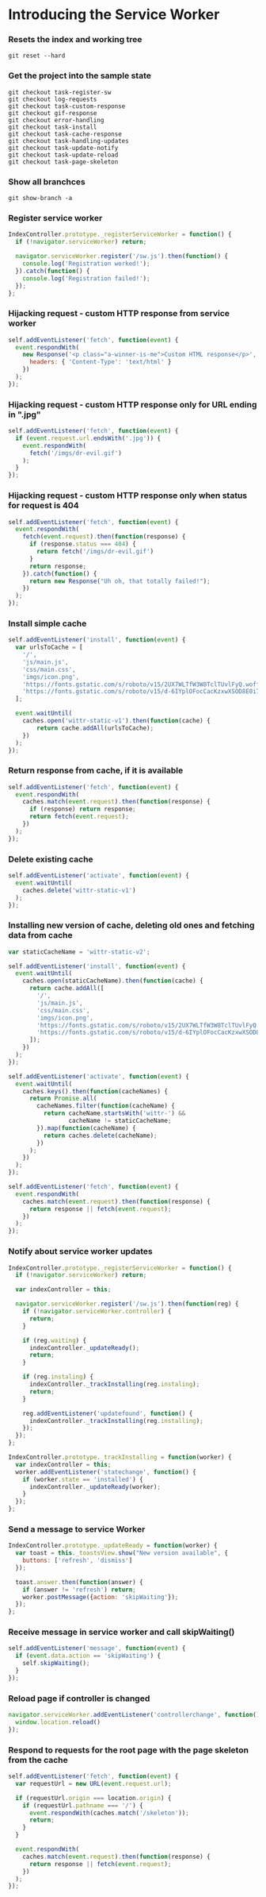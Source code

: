 # Introducing the Service Worker

### Resets the index and working tree

```
git reset --hard
```

### Get the project into the sample state

```
git checkout task-register-sw
git checkout log-requests
git checkout task-custom-response
git checkout gif-response
git checkout error-handling
git checkout task-install
git checkout task-cache-response
git checkout task-handling-updates
git checkout task-update-notify
git checkout task-update-reload
git checkout task-page-skeleton
```

### Show all branchces

```
git show-branch -a
```

### Register service worker

```javascript
IndexController.prototype._registerServiceWorker = function() {
  if (!navigator.serviceWorker) return;

  navigator.serviceWorker.register('/sw.js').then(function() {
    console.log('Registration worked!');
  }).catch(function() {
    console.log('Registration failed!');
  });
};
```

### Hijacking request - custom HTTP response from service worker

```javascript
self.addEventListener('fetch', function(event) {
  event.respondWith(
    new Response('<p class="a-winner-is-me">Custom HTML response</p>', {
      headers: { 'Content-Type': 'text/html' }
    })
  );
});
```

### Hijacking request - custom HTTP response only for URL ending in ".jpg"

```javascript
self.addEventListener('fetch', function(event) {
  if (event.request.url.endsWith('.jpg')) {
    event.respondWith(
      fetch('/imgs/dr-evil.gif')
    );
  }
});
```

### Hijacking request - custom HTTP response only when status for request is 404

```javascript
self.addEventListener('fetch', function(event) {
  event.respondWith(
    fetch(event.request).then(function(response) {
      if (response.status === 404) {
        return fetch('/imgs/dr-evil.gif')
      }
      return response;
    }).catch(function() {
      return new Response("Uh oh, that totally failed!");
    })
  );
});
```

### Install simple cache

```javascript
self.addEventListener('install', function(event) {
  var urlsToCache = [
    '/',
    'js/main.js',
    'css/main.css',
    'imgs/icon.png',
    'https://fonts.gstatic.com/s/roboto/v15/2UX7WLTfW3W8TclTUvlFyQ.woff',
    'https://fonts.gstatic.com/s/roboto/v15/d-6IYplOFocCacKzxwXSOD8E0i7KZn-EPnyo3HZu7kw.woff'
  ];

  event.waitUntil(
    caches.open('wittr-static-v1').then(function(cache) {
        return cache.addAll(urlsToCache);
    })
  );
});
```

### Return response from cache, if it is available

```javascript
self.addEventListener('fetch', function(event) {
  event.respondWith(
    caches.match(event.request).then(function(response) {
      if (response) return response;
      return fetch(event.request);
    })
  );
});
```

### Delete existing cache

```javascript
self.addEventListener('activate', function(event) {
  event.waitUntil(
    caches.delete('wittr-static-v1')
  );
});
```

### Installing new version of cache, deleting old ones and fetching data from cache

```javascript
var staticCacheName = 'wittr-static-v2';

self.addEventListener('install', function(event) {
  event.waitUntil(
    caches.open(staticCacheName).then(function(cache) {
      return cache.addAll([
        '/',
        'js/main.js',
        'css/main.css',
        'imgs/icon.png',
        'https://fonts.gstatic.com/s/roboto/v15/2UX7WLTfW3W8TclTUvlFyQ.woff',
        'https://fonts.gstatic.com/s/roboto/v15/d-6IYplOFocCacKzxwXSOD8E0i7KZn-EPnyo3HZu7kw.woff'
      ]);
    })
  );
});

self.addEventListener('activate', function(event) {
  event.waitUntil(
    caches.keys().then(function(cacheNames) {
      return Promise.all(
        cacheNames.filter(function(cacheName) {
          return cacheName.startsWith('wittr-') &&
                 cacheName != staticCacheName;
        }).map(function(cacheName) {
          return caches.delete(cacheName);
        })
      );
    })
  );
});

self.addEventListener('fetch', function(event) {
  event.respondWith(
    caches.match(event.request).then(function(response) {
      return response || fetch(event.request);
    })
  );
});
```

### Notify about service worker updates

```javascript
IndexController.prototype._registerServiceWorker = function() {
  if (!navigator.serviceWorker) return;

  var indexController = this;

  navigator.serviceWorker.register('/sw.js').then(function(reg) {
    if (!navigator.serviceWorker.controller) {
      return;
    }

    if (reg.waiting) {
      indexController._updateReady();
      return;
    }

    if (reg.instaling) {
      indexController._trackInstalling(reg.instaling);
      return;
    }

    reg.addEventListener('updatefound', function() {
      indexController._trackInstalling(reg.installing);
    });
  });
};

IndexController.prototype._trackInstalling = function(worker) {
  var indexController = this;
  worker.addEventListener('statechange', function() {
    if (worker.state == 'installed') {
      indexController._updateReady(worker);
    }
  });
};
```

### Send a message to service Worker

```javascript
IndexController.prototype._updateReady = function(worker) {
  var toast = this._toastsView.show("New version available", {
    buttons: ['refresh', 'dismiss']
  });

  toast.answer.then(function(answer) {
    if (answer != 'refresh') return;
    worker.postMessage({action: 'skipWaiting'});
  });
};
```

### Receive message in service worker and call skipWaiting()

```javascript
self.addEventListener('message', function(event) {
  if (event.data.action == 'skipWaiting') {
    self.skipWaiting();
  }
});
```

### Reload page if controller is changed

```javascript
navigator.serviceWorker.addEventListener('controllerchange', function() {
  window.location.reload()
});
```

### Respond to requests for the root page with the page skeleton from the cache

```javascript
self.addEventListener('fetch', function(event) {
  var requestUrl = new URL(event.request.url);

  if (requestUrl.origin === location.origin) {
    if (requestUrl.pathname === '/') {
      event.respondWith(caches.match('/skeleton'));
      return;
    }
  }

  event.respondWith(
    caches.match(event.request).then(function(response) {
      return response || fetch(event.request);
    })
  );
});
```
